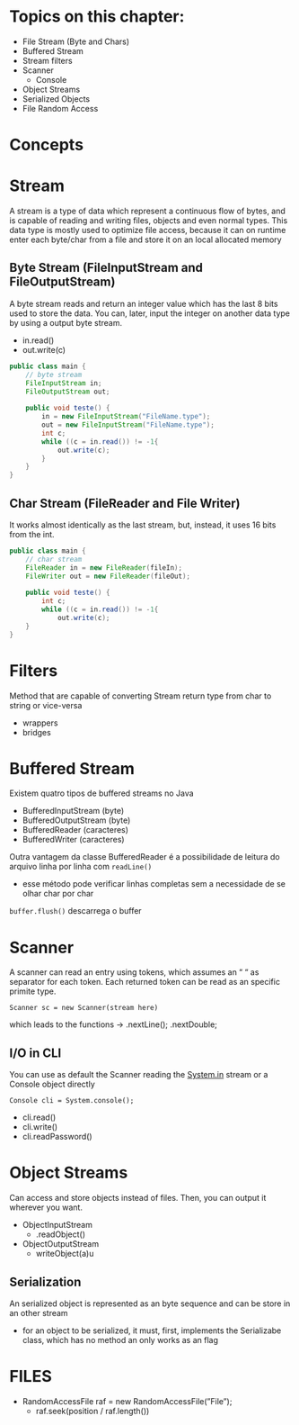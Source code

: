 # Topics on this chapter:

- File Stream (Byte and Chars)
- Buffered Stream
- Stream filters
- Scanner
    - Console
- Object Streams
- Serialized Objects
- File Random Access

# Concepts

# Stream

A stream is a type of data which represent a continuous flow of bytes, and is capable of reading and writing files, objects and even normal types. This data type is mostly used to optimize file access, because it can on runtime enter each byte/char from a file and store it on an local allocated memory

## Byte Stream (FileInputStream and FileOutputStream)

A byte stream reads and return an integer value which has the last 8 bits used to store the data. You can, later, input the integer on another data type by using a output byte stream.

- in.read()
- out.write(c)

```Java
public class main {
	// byte stream
	FileInputStream in;
	FileOutputStream out;
	
	public void teste() {
		in = new FileInputStream("FileName.type");
		out = new FileInputStream("FileName.type");	
		int c;
		while ((c = in.read()) != -1{
			out.write(c);
		}
	}
}
```

## Char Stream (FileReader and File Writer)

It works almost identically as the last stream, but, instead, it uses 16 bits from the int.

```Java
public class main {
	// char stream
	FileReader in = new FileReader(fileIn);
	FileWriter out = new FileReader(fileOut);
	
	public void teste() {
		int c;
		while ((c = in.read()) != -1{
			out.write(c);
	}
}
```

# Filters

Method that are capable of converting Stream return type from char to string or vice-versa

- wrappers
- bridges

# Buffered Stream

Existem quatro tipos de buffered streams no Java

- BufferedInputStream (byte)
- BufferedOutputStream (byte)
- BufferedReader (caracteres)
- BufferedWriter (caracteres)

Outra vantagem da classe BufferedReader é a possibilidade de leitura do arquivo linha por linha com `readLine()`

- esse método pode verificar linhas completas sem a necessidade de se olhar char por char

`buffer.flush()` descarrega o buffer
# Scanner

A scanner can read an entry using tokens, which assumes an “ “ as separator for each token. Each returned token can be read as an specific primite type.

`Scanner sc = new Scanner(stream here)`

which leads to the functions → .nextLine(); .nextDouble;

## I/O in CLI

You can use as default the Scanner reading the [System.in](http://System.in) stream or a Console object directly

`Console cli = System.console();`

- cli.read()
- cli.write()
- cli.readPassword()

# Object Streams

Can access and store objects instead of files. Then, you can output it wherever you want.

- ObjectInputStream
    - .readObject()
- ObjectOutputStream
    - writeObject(a)u
## Serialization

An serialized object is represented as an byte sequence and can be store in an other stream

- for an object to be serialized, it must, first, implements the Serializabe class, which has no method an only works as an flag

# FILES

- RandomAccessFile raf = new RandomAccessFile(”File”);
    - raf.seek(position / raf.length())
